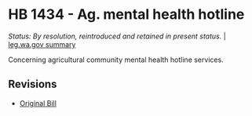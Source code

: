 # HB 1434 - Ag. mental health hotline
*Status: By resolution, reintroduced and retained in present status.* | [leg.wa.gov summary](https://app.leg.wa.gov/billsummary?BillNumber=1434&Year=2021)

Concerning agricultural community mental health hotline services.

## Revisions
* [Original Bill](1/)